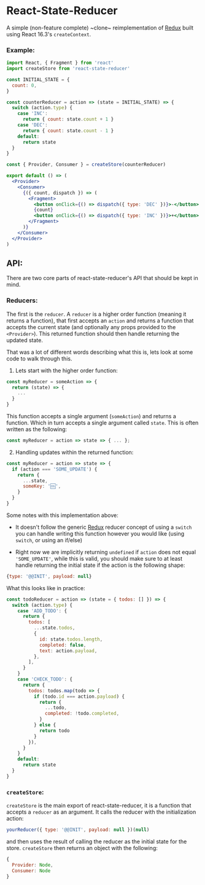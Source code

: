 # React-State-Reducer

A simple (non-feature complete) ~clone~ reimplementation of [Redux](https://redux.js.org) built using React 16.3's `createContext`.

### Example:

```jsx
import React, { Fragment } from 'react'
import createStore from 'react-state-reducer'

const INITIAL_STATE = {
  count: 0,
}

const counterReducer = action => (state = INITIAL_STATE) => {
  switch (action.type) {
    case 'INC':
      return { count: state.count + 1 }
    case 'DEC':
      return { count: state.count - 1 }
    default:
      return state
  }
}

const { Provider, Consumer } = createStore(counterReducer)

export default () => (
  <Provider>
    <Consumer>
      {({ count, dispatch }) => (
        <Fragment>
          <button onClick={() => dispatch({ type: 'DEC' })}>-</button>
          {count}
          <button onClick={() => dispatch({ type: 'INC' })}>+</button>
        </Fragment>
      )}
    </Consumer>
  </Provider>
)
```

## API:

There are two core parts of react-state-reducer's API that should be kept in mind.

### Reducers:

The first is the `reducer`. A `reducer` is a higher order function (meaning it returns a function), that first accepts an `action` and returns a function that accepts the current state (and optionally any props provided to the `<Provider>`). This returned function should then handle returning the updated state.

That was a lot of different words describing what this is, lets look at some code to walk through this.

1. Lets start with the higher order function:

```js
const myReducer = someAction => {
  return (state) => {
    ...
  }
}
```

This function accepts a single argument (`someAction`) and returns a function. Which in turn accepts a single argument called `state`. This is often written as the following:

```js
const myReducer = action => state => { ... };
```

2. Handling updates within the returned function:

```js
const myReducer = action => state => {
  if (action === 'SOME_UPDATE') {
    return {
      ...state,
      someKey: '🆒',
    }
  }
}
```

Some notes with this implementation above:

* It doesn't follow the generic [Redux](https://redux.js.org/basics/reducers) reducer concept of using a `switch` you can handle writing this function however you would like (using `switch`, or using an if/else)

* Right now we are implicitly returning `undefined` if `action` does not equal `'SOME_UPDATE'`, while this is valid, you should make sure to at least handle returning the initial state if the action is the following shape:

```js
{type: '@@INIT', payload: null}
```

What this looks like in practice:

```js
const todoReducer = action => (state = { todos: [] }) => {
  switch (action.type) {
    case 'ADD_TODO': {
      return {
        todos: [
          ...state.todos,
          {
            id: state.todos.length,
            completed: false,
            text: action.payload,
          },
        ],
      }
    }
    case 'CHECK_TODO': {
      return {
        todos: todos.map(todo => {
          if (todo.id === action.payload) {
            return {
              ...todo,
              completed: !todo.completed,
            }
          } else {
            return todo
          }
        }),
      }
    }
    default:
      return state
  }
}
```

### `createStore`:

`createStore` is the main export of react-state-reducer, it is a function that accepts a `reducer` as an argument. It calls the reducer with the initialization action:

```js
yourReducer({ type: '@@INIT', payload: null })(null)
```

and then uses the result of calling the reducer as the initial state for the store. `createStore` then returns an object with the following:

```js
{
  Provider: Node,
  Consumer: Node
}
```
